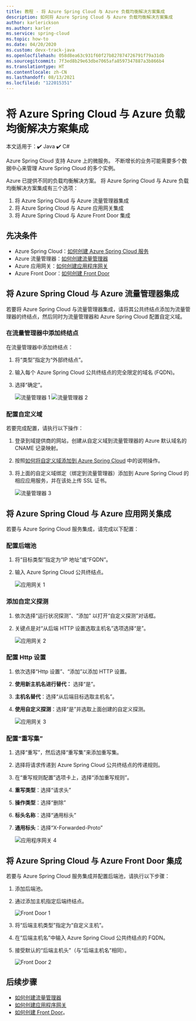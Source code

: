 ```yaml
---
title: 教程 - 将 Azure Spring Cloud 与 Azure 负载均衡解决方案集成
description: 如何将 Azure Spring Cloud 与 Azure 负载均衡解决方案集成
author: karlerickson
ms.author: karler
ms.service: spring-cloud
ms.topic: how-to
ms.date: 04/20/2020
ms.custom: devx-track-java
ms.openlocfilehash: 058d8ea63c931f60f27b827874726791f79a31db
ms.sourcegitcommit: 7f3ed8b29e63dbe7065afa8597347887a3b866b4
ms.translationtype: HT
ms.contentlocale: zh-CN
ms.lasthandoff: 08/13/2021
ms.locfileid: "122015351"
---
```

# <a name="integrate-azure-spring-cloud-with-azure-load-balance-solutions"></a>将 Azure Spring Cloud 与 Azure 负载均衡解决方案集成

本文适用于：✔️ Java ✔️ C#

Azure Spring Cloud 支持 Azure 上的微服务。  不断增长的业务可能需要多个数据中心来管理 Azure Spring Cloud 的多个实例。

Azure 已提供不同的负载均衡解决方案。 将 Azure Spring Cloud 与 Azure 负载均衡解决方案集成有三个选项：

1. 将 Azure Spring Cloud 与 Azure 流量管理器集成
2. 将 Azure Spring Cloud 与 Azure 应用网关集成
3. 将 Azure Spring Cloud 与 Azure Front Door 集成

## <a name="prerequisites"></a>先决条件

* Azure Spring Cloud：[如何创建 Azure Spring Cloud 服务](./quickstart.md)
* Azure 流量管理器：[如何创建流量管理器](../traffic-manager/quickstart-create-traffic-manager-profile.md)
* Azure 应用网关：[如何创建应用程序网关](../application-gateway/quick-create-portal.md)
* Azure Front Door：[如何创建 Front Door](../frontdoor/quickstart-create-front-door.md)

## <a name="integrate-azure-spring-cloud-with-azure-traffic-manager"></a>将 Azure Spring Cloud 与 Azure 流量管理器集成

若要将 Azure Spring Cloud 与流量管理器集成，请将其公共终结点添加为流量管理器的终结点，然后同时为流量管理器和 Azure Spring Cloud 配置自定义域。

### <a name="add-endpoint-in-traffic-manager"></a>在流量管理器中添加终结点

在流量管理器中添加终结点：

1. 将“类型”指定为“外部终结点”。
1. 输入每个 Azure Spring Cloud 公共终结点的完全限定的域名 (FQDN)。
1. 选择“确定”。

    ![流量管理器 1](media/spring-cloud-load-balancers/traffic-manager-1.png) ![流量管理器 2](media/spring-cloud-load-balancers/traffic-manager-2.png)

### <a name="configure-custom-domain"></a>配置自定义域

若要完成配置，请执行以下操作：

1. 登录到域提供商的网站，创建从自定义域到流量管理器的 Azure 默认域名的 CNAME 记录映射。
1. 按照[如何将自定义域添加到 Azure Spring Cloud](./tutorial-custom-domain.md) 中的说明操作。
1. 将上面的自定义域绑定（绑定到流量管理器）添加到 Azure Spring Cloud 的相应应用服务，并在该处上传 SSL 证书。

    ![流量管理器 3](media/spring-cloud-load-balancers/traffic-manager-3.png)

## <a name="integrate-azure-spring-cloud-with-azure-app-gateway"></a>将 Azure Spring Cloud 与 Azure 应用网关集成

若要与 Azure Spring Cloud 服务集成，请完成以下配置：

### <a name="configure-backend-pool"></a>配置后端池

1. 将“目标类型”指定为“IP 地址”或“FQDN”。
1. 输入 Azure Spring Cloud 公共终结点。

    ![应用网关 1](media/spring-cloud-load-balancers/app-gateway-1.png)

### <a name="add-custom-probe"></a>添加自定义探测

1. 依次选择“运行状况探测”、“添加” 以打开“自定义探测”对话框。
1. 关键点是对“从后端 HTTP 设置选取主机名”选项选择“是”。

    ![应用网关 2](media/spring-cloud-load-balancers/app-gateway-2.png)

### <a name="configure-http-setting"></a>配置 Http 设置

1. 依次选择“Http 设置”、“添加”以添加 HTTP 设置。
1. **使用新主机名进行替代：** 选择“是”。
1. **主机名替代**：选择“从后端目标选取主机名”。
1. **使用自定义探测**：选择“是”并选取上面创建的自定义探测。

    ![应用网关 3](media/spring-cloud-load-balancers/app-gateway-3.png)

### <a name="configure-rewrite-set"></a>配置“重写集”

1. 选择“重写”，然后选择“重写集”来添加重写集。
1. 选择将请求传递到 Azure Spring Cloud 公共终结点的传递规则。
1. 在“重写规则配置”选项卡上，选择“添加重写规则”。
1. **重写类型**：选择“请求头”
1. **操作类型**：选择“删除”
1. **标头名称**：选择“通用标头”
1. **通用标头**：选择“X-Forwarded-Proto”

    ![应用程序网关 4](media/spring-cloud-load-balancers/app-gateway-4.png)

## <a name="integrate-azure-spring-cloud-with-azure-front-door"></a>将 Azure Spring Cloud 与 Azure Front Door 集成

若要与 Azure Spring Cloud 服务集成并配置后端池，请执行以下步骤：

1. 添加后端池。
1. 通过添加主机指定后端终结点。

    ![Front Door 1](media/spring-cloud-load-balancers/front-door-1.png)

1. 将“后端主机类型”指定为“自定义主机”。
1. 在“后端主机名”中输入 Azure Spring Cloud 公共终结点的 FQDN。
1. 接受默认的“后端主机头”（与“后端主机名”相同）。

    ![Front Door 2](media/spring-cloud-load-balancers/front-door-2.png)

## <a name="next-steps"></a>后续步骤

* [如何创建流量管理器](../traffic-manager/quickstart-create-traffic-manager-profile.md)
* [如何创建应用程序网关](../application-gateway/quick-create-portal.md)
* [如何创建 Front Door](../frontdoor/quickstart-create-front-door.md)。
